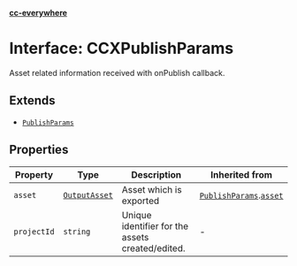 [**cc-everywhere**](../../../../../../index.md)

<HorizontalLine />

# Interface: CCXPublishParams

Asset related information received with onPublish callback.

## Extends

- [`PublishParams`](publish-params.md)

## Properties

| Property | Type | Description | Inherited from |
| ------ | ------ | ------ | ------ |
| `asset` | [`OutputAsset`](../../../asset-types/interfaces/output-asset.md) | Asset which is exported | [`PublishParams`](publish-params.md).[`asset`](publish-params.md#asset) |
| `projectId` | `string` | Unique identifier for the assets created/edited. | - |
